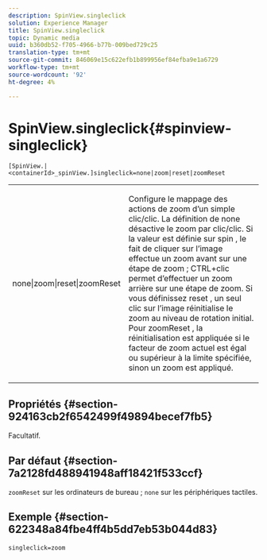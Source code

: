 ```yaml
---
description: SpinView.singleclick
solution: Experience Manager
title: SpinView.singleclick
topic: Dynamic media
uuid: b360db52-f705-4966-b77b-009bed729c25
translation-type: tm+mt
source-git-commit: 846069e15c622efb1b899956ef84efba9e1a6729
workflow-type: tm+mt
source-wordcount: '92'
ht-degree: 4%

---
```



# SpinView.singleclick{#spinview-singleclick}

`[SpinView.|<containerId>_spinView.]singleclick=none|zoom|reset|zoomReset`

<table id="table_82C9252157DB41B5B98505855975D2F5"> 
 <tbody> 
  <tr> 
   <td colname="col1"> <p> <span class="codeph"> none|zoom|reset|zoomReset  </span> </p> </td> 
   <td colname="col2"> <p> Configure le mappage des actions de zoom d’un simple clic/clic. La définition de <span class="codeph"> none </span> désactive le zoom par clic/clic. Si la valeur est définie sur <span class="codeph"> spin </span>, le fait de cliquer sur l’image effectue un zoom avant sur une étape de zoom ; CTRL+clic permet d’effectuer un zoom arrière sur une étape de zoom. Si vous définissez <span class="codeph"> reset </span>, un seul clic sur l’image réinitialise le zoom au niveau de rotation initial. Pour <span class="codeph"> zoomReset </span>, la réinitialisation est appliquée si le facteur de zoom actuel est égal ou supérieur à la limite spécifiée, sinon un zoom est appliqué. </p> </td> 
  </tr> 
 </tbody> 
</table>

## Propriétés {#section-924163cb2f6542499f49894becef7fb5}

Facultatif.

## Par défaut {#section-7a2128fd488941948aff18421f533ccf}

`zoomReset` sur les ordinateurs de bureau ;  `none` sur les périphériques tactiles.

## Exemple {#section-622348a84fbe4ff4b5dd7eb53b044d83}

`singleclick=zoom`
